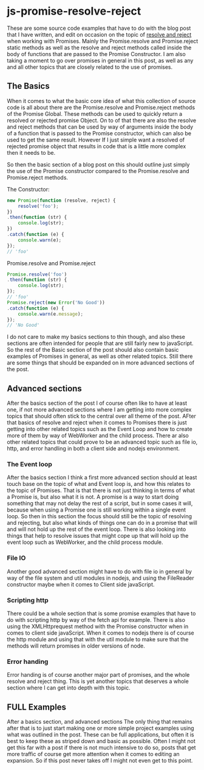 # js-promise-resolve-reject

These are some source code examples that have to do with the blog post that I have written, and edit on occasion on the topic of [resolve and reject](https://dustinpfister.github.io/2019/09/18/js-promise-resolve-reject/) when working with Promises. Mainly the Promise.resolve and Promise.reject static methods as well as the resolve and reject methods called inside the body of functions that are passed to the Promise Constructor. I am also taking a moment to go over promises in general in this post, as well as any and all other topics that are closely related to the use of promises.

## The Basics

When it comes to what the basic core idea of what this collection of source code is all about there are the Promise.resolve and Promise.reject methods of the Promise Global. These methods can be used to quickly return a resolved or rejected promise Object. On to of that there are also the resolve and reject methods that can be used by way of arguments inside the body of a function that is passed to the Promise constructor, which can also be used to get the same result. However If I just simple want a resolved of rejected promise object that results in code that is a little more complex then it needs to be.

So then the basic section of a blog post on this should outline just simply the use of the Promise constructor compared to the Promise.resolve and Promise.reject methods.

The Constructor:

```js
new Promise(function (resolve, reject) {
    resolve('foo');
})
.then(function (str) {
    console.log(str);
})
.catch(function (e) {
    console.warn(e);
});
// 'foo'
```

Promise.resolve and Promise.reject

```js
Promise.resolve('foo')
.then(function (str) {
    console.log(str);
});
// 'foo'
Promise.reject(new Error('No Good'))
.catch(function (e) {
    console.warn(e.message);
});
// 'No Good'
```

I do not care to make my basics sections to thin though, and also these sections are often intended for people that are still fairly new to javaScript. So the rest of the Basic section of the post should also contain basic examples of Promises in general, as well as other related topics. Still there are some things that should be expanded on in more advanced sections of the post.

## Advanced sections

After the basics section of the post I of course often like to have at least one, if not more advanced sections where I am getting into more complex topics that should often stick to the central over all theme of the post. AFter that basics of resolve and reject when it comes to Promises there is just getting into other related topics such as the Event Loop and how to create more of them by way of WebWorker and the child process. There ar also other related topics that could prove to be an advanced topic such as file io, http, and error handling in both a client side and nodejs environment.

### The Event loop

After the basics section I think a first more advanced section should at least touch base on the topic of what and Event loop is, and how this relates to the topic of Promises. That is that there is not just thinking in terms of what a Promise is, but also what it is not. A promise is a way to start doing something that may not delay the rest of a script, but in some cases it will, because when using a Promise one is still working within a single event loop. So then in this section the focus should still be the topic of resolving and rejecting, but also what kinds of things one can do in a promise that will and will not hold up the rest of the event loop. There is also looking into things that help to resolve issues that might cope up that will hold up the event loop such as WebWorker, and the child process module.

### File IO

Another good advanced section might have to do with file io in general by way of the file system and util modules in nodejs, and using the FileReader constructor maybe when it comes to Client side javaScript.

### Scripting http

There could be a whole section that is some promise examples that have to do with scripting http by way of the fetch api for example. There is also using the XMLHttprequest method with the Promise constructor when in comes to client side javaScript. When it comes to nodejs there is of course the http module and using that with the util module to make sure that the methods will return promises in older versions of node.

### Error handing

Error handing is of course another major part of promises, and the whole resolve and reject thing. This is yet another topics that deserves a whole section where I can get into depth with this topic.

## FULL Examples

After a basics section, and advanced sections The only thing that remains after that is to just start making one or more simple project examples using what was outlined in the post. These can be full applications, but often it is best to keep these as striped down and basic as possible. Often I might not get this far with a post if there is not much intensive to do so, posts that get more traffic of course get more attention when it comes to editing an expansion. So if this post never takes off I might not even get to this point.

